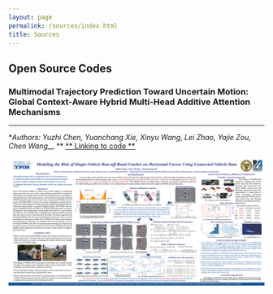 ```yaml
---
layout: page
permalink: /sources/index.html
title: Sources
---
```


## Open Source Codes

### Multimodal Trajectory Prediction Toward Uncertain Motion: Global Context-Aware Hybrid Multi-Head Additive Attention Mechanisms
---
**Authors: Yuzhi Chen, Yuanchang Xie, Xinyu Wang, Lei Zhao, Yajie Zou, Chen Wang__* **
[** Linking to code **](https://doi.org/10.1016/j.amar.2025.100370)

<div>
<img src="/images/TRB2024-poster.png">
</div>

<br>

